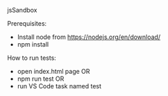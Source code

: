 jsSandbox

Prerequisites:
* Install node from https://nodejs.org/en/download/
* npm install

How to run tests:
* open index.html page
OR
* npm run test
OR
* run VS Code task named test